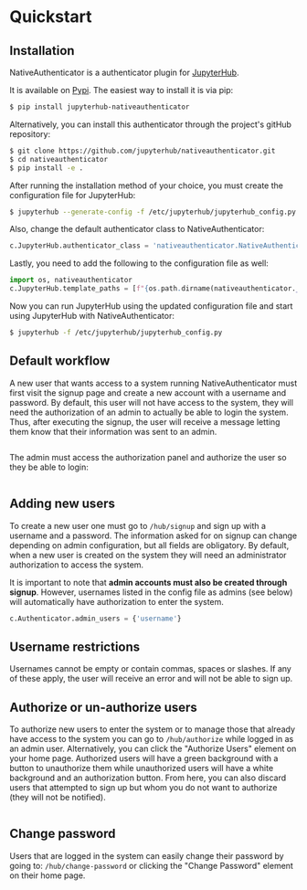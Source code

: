 # Quickstart

## Installation

NativeAuthenticator is a authenticator plugin for [JupyterHub](https://github.com/jupyterhub/).

It is available on [Pypi](https://pypi.org/project/jupyterhub-nativeauthenticator/). The easiest way to install it is via pip:

```bash
$ pip install jupyterhub-nativeauthenticator
```

Alternatively, you can install this authenticator through the project's gitHub repository:

```bash
$ git clone https://github.com/jupyterhub/nativeauthenticator.git
$ cd nativeauthenticator
$ pip install -e .
```

After running the installation method of your choice, you must create the configuration file for JupyterHub:

```bash
$ jupyterhub --generate-config -f /etc/jupyterhub/jupyterhub_config.py
```

Also, change the default authenticator class to NativeAuthenticator:

```python
c.JupyterHub.authenticator_class = 'nativeauthenticator.NativeAuthenticator'
```

Lastly, you need to add the following to the configuration file as well:

```python
import os, nativeauthenticator
c.JupyterHub.template_paths = [f"{os.path.dirname(nativeauthenticator.__file__}/templates/"]
```

Now you can run JupyterHub using the updated configuration file and start using JupyterHub with NativeAuthenticator:

```bash
$ jupyterhub -f /etc/jupyterhub/jupyterhub_config.py
```

## Default workflow

A new user that wants access to a system running NativeAuthenticator must first visit the signup page and create a new account with a username and password. By default, this user will not have access to the system, they will need the authorization of an admin to actually be able to login the system. Thus, after executing the signup, the user will receive a message letting them know that their information was sent to an admin.

```{image} _static/native_auth_flow.png
```

The admin must access the authorization panel and authorize the user so they be able to login:

```{image} _static/authorization_area.png
```

## Adding new users

To create a new user one must go to `/hub/signup` and sign up with a username and a password. The information asked for on signup can change depending on admin configuration, but all fields are obligatory. By default, when a new user is created on the system they will need an administrator authorization to access the system.

It is important to note that **admin accounts must also be created through signup**. However, usernames listed in the config file as admins (see below) will automatically have authorization to enter the system.

```python
c.Authenticator.admin_users = {'username'}
```

## Username restrictions

Usernames cannot be empty or contain commas, spaces or slashes. If any of these apply, the user will receive an error and will not be able to sign up.

## Authorize or un-authorize users

To authorize new users to enter the system or to manage those that already have access to the system you can go to `/hub/authorize` while logged in as an admin user. Alternatively, you can click the "Authorize Users" element on your home page. Authorized users will have a green background with a button to unauthorize them while unauthorized users will have a white background and an authorization button. From here, you can also discard users that attempted to sign up but whom you do not want to authorize (they will not be notified).

```{image} _static/authorization_area.png
```

## Change password

Users that are logged in the system can easily change their password by going to: `/hub/change-password` or clicking the "Change Password" element on their home page.

```{image} _static/change-password.png
```
